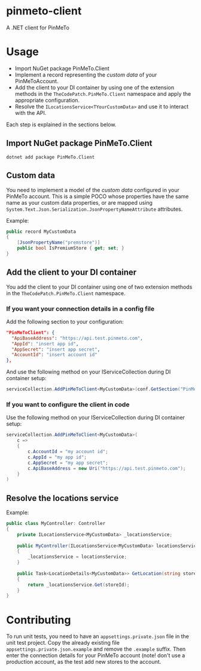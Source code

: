 # pinmeto-client
A .NET client for PinMeTo

# Usage
* Import NuGet package PinMeTo.Client
* Implement a record representing the _custom data_ of your PinMeToAccount.
* Add the client to your DI container by using one of the extension methods in the `TheCodePatch.PinMeTo.Client` namespace and apply the appropriate configuration.
* Resolve the `ILocationsService<TYourCustomData>` and use it to interact with the API. 
 
Each step is explained in the sections below.

## Import NuGet package PinMeTo.Client
`dotnet add package PinMeTo.Client`

## Custom data
You need to implement a model of the _custom data_ configured in your PinMeTo account.
This is a simple POCO whose properties have the same name as your custom data properties,
or are mapped using `System.Text.Json.Serialization.JsonPropertyNameAttribute` attributes.

Example:
```csharp
public record MyCustomData
{
    [JsonPropertyName("premstore")]
    public bool IsPremiumStore { get; set; }
}
```

## Add the client to your DI container
You add the client to your DI container using one of two extension methods in the `TheCodePatch.PinMeTo.Client` namespace.

### If you want your connection details in a config file
Add the following section to your configuration:
```json
"PinMeToClient": {
  "ApiBaseAddress": "https://api.test.pinmeto.com",
  "AppId": "insert app id",
  "AppSecret": "insert app secret",
  "AccountId": "insert account id"
},
```
And use the following method on your IServiceCollection during DI container setup:
```csharp
serviceCollection.AddPinMeToClient<MyCustomData>(conf.GetSection("PinMeToClient"))
```

### If you want to configure the client in code
Use the following method on your IServiceCollection during DI container setup:
```csharp
serviceCollection.AddPinMeToClient<MyCustomData>(
    c =>
    {
        c.AccountId = "my account id";
        c.AppId = "my app id";
        c.AppSecret = "my app secret";
        c.ApiBaseAddress = new Uri("https://api.test.pinmeto.com");
    }
)
```

## Resolve the locations service

Example:
```csharp
public class MyController: Controller
{
    private ILocationsService<MyCustomData> _locationsService;
    
    public MyController(ILocationsService<MyCustomData> locationsService)
    {
        _locationsService = locationsService;
    }
    
    public Task<LocationDetails<MyCustomData>> GetLocation(string storeId)
    {
        return _locationsService.Get(storeId);
    }
}
```


# Contributing

To run unit tests, you need to have an `appsettings.private.json` file in the unit test project. 
Copy the already existing file `appsettings.private.json.example` and remove the `.example` suffix. 
Then enter the connection details for your PinMeTo account (note! don't use a production account, as 
the test add new stores to the account.